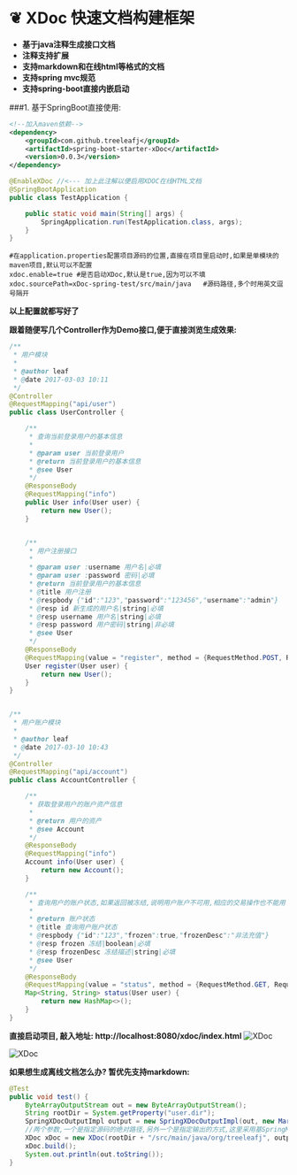 # ❦ XDoc 快速文档构建框架
- **基于java注释生成接口文档**
- **注释支持扩展**
- **支持markdown和在线html等格式的文档**
- **支持spring mvc规范**
- **支持spring-boot直接内嵌启动**

###1. 基于SpringBoot直接使用:
```xml
<!--加入maven依赖-->
<dependency>
    <groupId>com.github.treeleafj</groupId>
    <artifactId>spring-boot-starter-xDoc</artifactId>
    <version>0.0.3</version>
</dependency>
```
```java
@EnableXDoc //<--- 加上此注解以便启用XDOC在线HTML文档
@SpringBootApplication
public class TestApplication {

    public static void main(String[] args) {
        SpringApplication.run(TestApplication.class, args);
    }
}
```

```
#在application.properties配置项目源码的位置,直接在项目里启动时,如果是单模块的maven项目,默认可以不配置
xdoc.enable=true #是否启动XDoc,默认是true,因为可以不填
xdoc.sourcePath=xDoc-spring-test/src/main/java   #源码路径,多个时用英文逗号隔开
```

**以上配置就都写好了**

**跟着随便写几个Controller作为Demo接口,便于直接浏览生成效果:**
```java
/**
 * 用户模块
 *
 * @author leaf
 * @date 2017-03-03 10:11
 */
@Controller
@RequestMapping("api/user")
public class UserController {

    /**
     * 查询当前登录用户的基本信息
     *
     * @param user 当前登录用户
     * @return 当前登录用户的基本信息
     * @see User
     */
    @ResponseBody
    @RequestMapping("info")
    public User info(User user) {
        return new User();
    }


    /**
     * 用户注册接口
     *
     * @param user :username 用户名|必填
     * @param user :password 密码|必填
     * @return 当前登录用户的基本信息
     * @title 用户注册
     * @respbody {"id":"123","password":"123456","username":"admin"}
     * @resp id 新生成的用户名|string|必填
     * @resp username 用户名|string|必填
     * @resp password 用户密码|string|非必填
     * @see User
     */
    @ResponseBody
    @RequestMapping(value = "register", method = {RequestMethod.POST, RequestMethod.PUT})
    User register(User user) {
        return new User();
    }
}


/**
 * 用户账户模块
 *
 * @author leaf
 * @date 2017-03-10 10:43
 */
@Controller
@RequestMapping("api/account")
public class AccountController {

    /**
     * 获取登录用户的账户资产信息
     *
     * @return 用户的资产
     * @see Account
     */
    @ResponseBody
    @RequestMapping("info")
    Account info(User user) {
        return new Account();
    }

    /**
     * 查询用户的账户状态,如果返回被冻结,说明用户账户不可用,相应的交易操作也不能用
     *
     * @return 账户状态
     * @title 查询用户账户状态
     * @respbody {"id":"123","frozen":true,"frozenDesc":"非法充值"}
     * @resp frozen 冻结|boolean|必填
     * @resp frozenDesc 冻结描述|string|必填
     * @see User
     */
    @ResponseBody
    @RequestMapping(value = "status", method = {RequestMethod.GET, RequestMethod.POST})
    Map<String, String> status(User user) {
        return new HashMap<>();
    }
}
```

**直接启动项目, 敲入地址: http://localhost:8080/xdoc/index.html**
<img alt="XDoc" src="https://raw.githubusercontent.com/treeleafj/xDoc/master/doc/1.jpg">

<img alt="XDoc" src="https://raw.githubusercontent.com/treeleafj/xDoc/master/doc/2.jpg">


**如果想生成离线文档怎么办? 暂优先支持markdown:**
```java
@Test
public void test() {
	ByteArrayOutputStream out = new ByteArrayOutputStream();
    String rootDir = System.getProperty("user.dir");
    SpringXDocOutputImpl output = new SpringXDocOutputImpl(out, new MarkdownFormat());
    //两个参数,一个是指定源码的绝对路径,另外一个是指定输出的方式,这里采用基SpringMvc扩展的接口文档+markdown格式的输出
    XDoc xDoc = new XDoc(rootDir + "/src/main/java/org/treeleafj", output);
    xDoc.build();
    System.out.println(out.toString());
}
```
